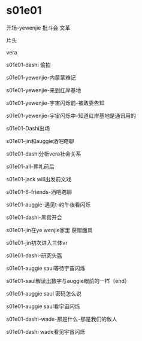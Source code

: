 # s01e01

开场-yewenjie 批斗会 文革

片头

vera

s01e01-dashi 偷拍

s01e01-yewenjie-内蒙蒙难记

s01e01-yewenjie-来到红岸基地

s01e01-yewenjie-宇宙闪烁前-被政委告知

s01e01-yewenjie-宇宙闪烁中-知道红岸基地是通讯用的

s01e01-Dashi出场

s01e01-jin和auggie酒吧瞎聊

s01e01-dashi分析vera社会关系

s01e01-all-葬礼前后

s01e01-jack will出发前文戏

s01e01-6-friends-酒吧瞎聊

s01e01-auggie-遇见t-约午夜看闪烁

s01e01-dashi-黑宫开会

s01e01-jin在ye wenjie家里 获赠面具

s01e01-jin初次进入三体vr

s01e01-dashi-研究头盔

s01e01-auggie saul等待宇宙闪烁

s01e01-saul解读出数字与auggie眼前的一样（end）

s01e01-auggie saul 密码怎么说

s01e01-auggie saul看宇宙闪烁

s01e01-dashi-wade-那是什么-那是我们的敌人

s01e01-dashi wade看见宇宙闪烁